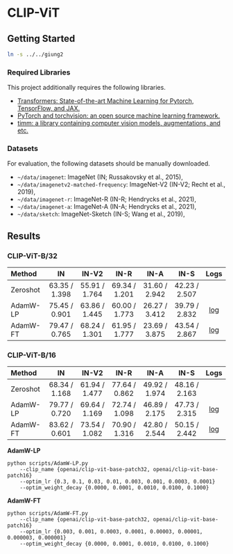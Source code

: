 # CLIP-ViT

## Getting Started
```bash
ln -s ../../giung2
```

### Required Libraries
This project additionally requires the following libraries.
* [Transformers: State-of-the-art Machine Learning for Pytorch, TensorFlow, and JAX.](https://github.com/huggingface/transformers)
* [PyTorch and torchvision: an open source machine learning framework.](https://github.com/pytorch/pytorch)
* [timm: a library containing computer vision models, augmentations, and etc.](https://github.com/rwightman/pytorch-image-models)

### Datasets
For evaluation, the following datasets should be manually downloaded.
* `~/data/imagenet`: ImageNet (IN; Russakovsky et al., 2015), 
* `~/data/imagenetv2-matched-frequency`: ImageNet-V2 (IN-V2; Recht et al., 2019), 
* `~/data/imagenet-r`: ImageNet-R (IN-R; Hendrycks et al., 2021), 
* `~/data/imagenet-a`: ImageNet-A (IN-A; Hendrycks et al., 2021), 
* `~/data/sketch`: ImageNet-Sketch (IN-S; Wang et al., 2019), 

## Results

### CLIP-ViT-B/32

| Method   | IN            | IN-V2         | IN-R          | IN-A          | IN-S          | Logs |
| :-       | :-:           | :-:           | :-:           | :-:           | :-:           | :-:  |
| Zeroshot | 63.35 / 1.398 | 55.91 / 1.764 | 69.34 / 1.201 | 31.60 / 2.942 | 42.23 / 2.507 |
| AdamW-LP | 75.45 / 0.901 | 63.86 / 1.445 | 60.00 / 1.773 | 26.27 / 3.412 | 39.79 / 2.832 | [log](./save/clip-vit-base-patch32/AdamW-LP/bs-0256_ne-0010_lr-0.100000_wd-0.0010/0/20230214211003.log)
| AdamW-FT | 79.47 / 0.765 | 68.24 / 1.301 | 61.95 / 1.777 | 23.69 / 3.875 | 43.54 / 2.867 | [log](./save/clip-vit-base-patch32/AdamW-FT/bs-0256_ne-0010_lr-0.000010_wd-0.0001/0/20230214100736.log) 

### CLIP-ViT-B/16

| Method   | IN            | IN-V2         | IN-R          | IN-A          | IN-S          | Logs |
| :-       | :-:           | :-:           | :-:           | :-:           | :-:           | :-:  |
| Zeroshot | 68.34 / 1.168 | 61.94 / 1.477 | 77.64 / 0.862 | 49.92 / 1.974 | 48.16 / 2.163 | 
| AdamW-LP | 79.77 / 0.720 | 69.64 / 1.169 | 72.74 / 1.098 | 46.89 / 2.175 | 47.73 / 2.315 | [log](./save/clip-vit-base-patch16/AdamW-LP/bs-0256_ne-0010_lr-0.010000_wd-0.0001/0/20230216165726.log)
| AdamW-FT | 83.62 / 0.601 | 73.54 / 1.082 | 70.90 / 1.316 | 42.80 / 2.544 | 50.15 / 2.442 | [log](./save/clip-vit-base-patch16/AdamW-FT/bs-0256_ne-0010_lr-0.000010_wd-0.1000/0/20230216010404.log)

**AdamW-LP**
```
python scripts/AdamW-LP.py
    --clip_name {openai/clip-vit-base-patch32, openai/clip-vit-base-patch16}
    --optim_lr {0.3, 0.1, 0.03, 0.01, 0.003, 0.001, 0.0003, 0.0001}
    --optim_weight_decay {0.0000, 0.0001, 0.0010, 0.0100, 0.1000}
```

**AdamW-FT**
```
python scripts/AdamW-FT.py
    --clip_name {openai/clip-vit-base-patch32, openai/clip-vit-base-patch16}
    --optim_lr {0.003, 0.001, 0.0003, 0.0001, 0.00003, 0.00001, 0.000003, 0.000001}
    --optim_weight_decay {0.0000, 0.0001, 0.0010, 0.0100, 0.1000}
```
